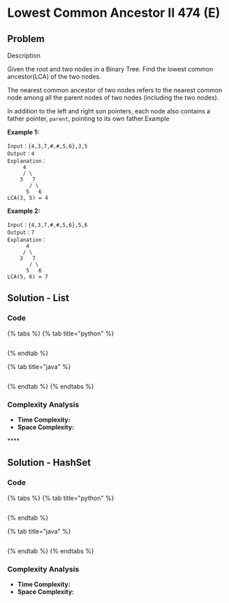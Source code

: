 # Lowest Common Ancestor II 474 \(E\)

## Problem

Description

Given the root and two nodes in a Binary Tree. Find the lowest common ancestor\(LCA\) of the two nodes.

The nearest common ancestor of two nodes refers to the nearest common node among all the parent nodes of two nodes \(including the two nodes\).

In addition to the left and right son pointers, each node also contains a father pointer, `parent`, pointing to its own father.Example

**Example 1:**

```text
Input：{4,3,7,#,#,5,6},3,5
Output：4
Explanation：
     4
     / \
    3   7
       / \
      5   6
LCA(3, 5) = 4
```

**Example 2:**

```text
Input：{4,3,7,#,#,5,6},5,6
Output：7
Explanation：
      4
     / \
    3   7
       / \
      5   6
LCA(5, 6) = 7
```

## Solution - List

### Code

{% tabs %}
{% tab title="python" %}
```python

```
{% endtab %}

{% tab title="java" %}
```

```
{% endtab %}
{% endtabs %}

### Complexity Analysis

* **Time Complexity:**
* **Space Complexity:**

\*\*\*\*

## Solution - HashSet

### Code

{% tabs %}
{% tab title="python" %}
```python

```
{% endtab %}

{% tab title="java" %}
```

```
{% endtab %}
{% endtabs %}

### Complexity Analysis

* **Time Complexity:**
* **Space Complexity:**

